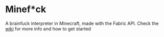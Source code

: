 # Minef*ck
A brainfuck interpreter in Minecraft, made with the Fabric API.
Check the [wiki](https://github.com/Sciman101/minefuck/wiki) for more info and how to get started
